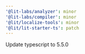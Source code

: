 ```yaml
---
'@lit-labs/analyzer': minor
'@lit-labs/compiler': minor
'@lit/localize-tools': minor
'@lit/lit-starter-ts': patch
---
```


Update typescript to 5.5.0
